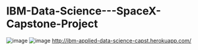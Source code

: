 # IBM-Data-Science---SpaceX-Capstone-Project
![image](https://user-images.githubusercontent.com/8589760/143689045-f964e2ea-4301-4713-b872-7e81e9e9af66.png)
![image](https://user-images.githubusercontent.com/8589760/143689089-4ca0775b-a60e-4f3d-a24b-b001abd7efd9.png)
http://ibm-applied-data-science-capst.herokuapp.com/

